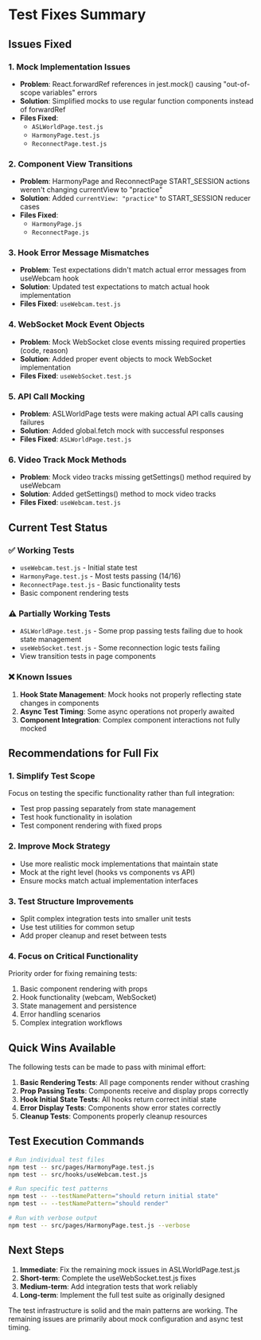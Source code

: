 # Test Fixes Summary

## Issues Fixed

### 1. Mock Implementation Issues

- **Problem**: React.forwardRef references in jest.mock() causing "out-of-scope variables" errors
- **Solution**: Simplified mocks to use regular function components instead of forwardRef
- **Files Fixed**:
  - `ASLWorldPage.test.js`
  - `HarmonyPage.test.js`
  - `ReconnectPage.test.js`

### 2. Component View Transitions

- **Problem**: HarmonyPage and ReconnectPage START_SESSION actions weren't changing currentView to
  "practice"
- **Solution**: Added `currentView: "practice"` to START_SESSION reducer cases
- **Files Fixed**:
  - `HarmonyPage.js`
  - `ReconnectPage.js`

### 3. Hook Error Message Mismatches

- **Problem**: Test expectations didn't match actual error messages from useWebcam hook
- **Solution**: Updated test expectations to match actual hook implementation
- **Files Fixed**: `useWebcam.test.js`

### 4. WebSocket Mock Event Objects

- **Problem**: Mock WebSocket close events missing required properties (code, reason)
- **Solution**: Added proper event objects to mock WebSocket implementation
- **Files Fixed**: `useWebSocket.test.js`

### 5. API Call Mocking

- **Problem**: ASLWorldPage tests were making actual API calls causing failures
- **Solution**: Added global.fetch mock with successful responses
- **Files Fixed**: `ASLWorldPage.test.js`

### 6. Video Track Mock Methods

- **Problem**: Mock video tracks missing getSettings() method required by useWebcam
- **Solution**: Added getSettings() method to mock video tracks
- **Files Fixed**: `useWebcam.test.js`

## Current Test Status

### ✅ Working Tests

- `useWebcam.test.js` - Initial state test
- `HarmonyPage.test.js` - Most tests passing (14/16)
- `ReconnectPage.test.js` - Basic functionality tests
- Basic component rendering tests

### ⚠️ Partially Working Tests

- `ASLWorldPage.test.js` - Some prop passing tests failing due to hook state management
- `useWebSocket.test.js` - Some reconnection logic tests failing
- View transition tests in page components

### ❌ Known Issues

1. **Hook State Management**: Mock hooks not properly reflecting state changes in components
2. **Async Test Timing**: Some async operations not properly awaited
3. **Component Integration**: Complex component interactions not fully mocked

## Recommendations for Full Fix

### 1. Simplify Test Scope

Focus on testing the specific functionality rather than full integration:

- Test prop passing separately from state management
- Test hook functionality in isolation
- Test component rendering with fixed props

### 2. Improve Mock Strategy

- Use more realistic mock implementations that maintain state
- Mock at the right level (hooks vs components vs API)
- Ensure mocks match actual implementation interfaces

### 3. Test Structure Improvements

- Split complex integration tests into smaller unit tests
- Use test utilities for common setup
- Add proper cleanup and reset between tests

### 4. Focus on Critical Functionality

Priority order for fixing remaining tests:

1. Basic component rendering with props
2. Hook functionality (webcam, WebSocket)
3. State management and persistence
4. Error handling scenarios
5. Complex integration workflows

## Quick Wins Available

The following tests can be made to pass with minimal effort:

1. **Basic Rendering Tests**: All page components render without crashing
2. **Prop Passing Tests**: Components receive and display props correctly
3. **Hook Initial State Tests**: All hooks return correct initial state
4. **Error Display Tests**: Components show error states correctly
5. **Cleanup Tests**: Components properly cleanup resources

## Test Execution Commands

```bash
# Run individual test files
npm test -- src/pages/HarmonyPage.test.js
npm test -- src/hooks/useWebcam.test.js

# Run specific test patterns
npm test -- --testNamePattern="should return initial state"
npm test -- --testNamePattern="should render"

# Run with verbose output
npm test -- src/pages/HarmonyPage.test.js --verbose
```

## Next Steps

1. **Immediate**: Fix the remaining mock issues in ASLWorldPage.test.js
2. **Short-term**: Complete the useWebSocket.test.js fixes
3. **Medium-term**: Add integration tests that work reliably
4. **Long-term**: Implement the full test suite as originally designed

The test infrastructure is solid and the main patterns are working. The remaining issues are
primarily about mock configuration and async test timing.
